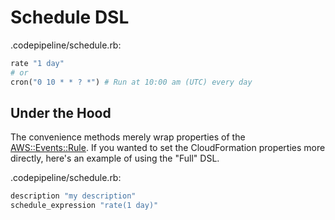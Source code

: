 # Schedule DSL

.codepipeline/schedule.rb:

```ruby
rate "1 day"
# or
cron("0 10 * * ? *") # Run at 10:00 am (UTC) every day
```

## Under the Hood

The convenience methods merely wrap properties of the [AWS::Events::Rule](https://docs.aws.amazon.com/AWSCloudFormation/latest/UserGuide/aws-resource-events-rule.html#cfn-events-rule-description).  If you wanted to set the CloudFormation properties more directly, here's an example of using the "Full" DSL.

.codepipeline/schedule.rb:

```ruby
description "my description"
schedule_expression "rate(1 day)"
```

